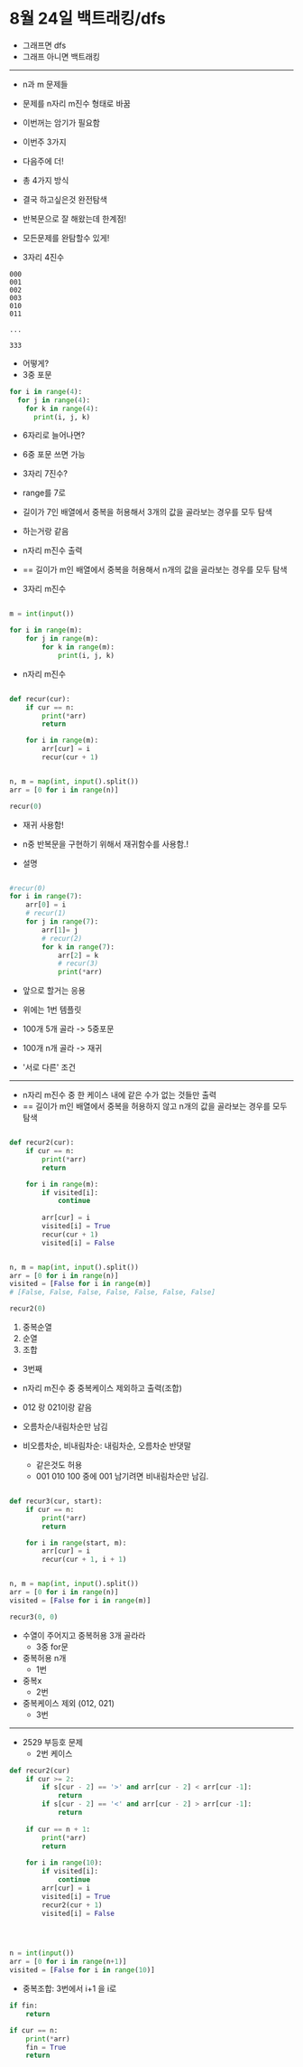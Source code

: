 # 8월 24일 백트래킹/dfs

- 그래프면 dfs
- 그래프 아니면 백트래킹

---
- n과 m 문제들


- 문제를 n자리 m진수 형태로 바꿈

- 이번꺼는 암기가 필요함
 
- 이번주 3가지
- 다음주에 더!

- 총 4가지 방식

- 결국 하고싶은것 완전탐색
- 반복문으로 잘 해왔는데 한계점!
- 모든문제를 완탐할수 있게!

- 3자리 4진수

```
000
001
002
003
010
011

...

333
```
- 어떻게?
- 3중 포문
```python
for i in range(4): 
  for j in range(4):
    for k in range(4):
      print(i, j, k)

```
- 6자리로 늘어나면?
- 6중 포문 쓰면 가능

- 3자리 7진수?
- range를 7로
- 길이가 7인 배열에서 중복을 허용해서 3개의 값을 골라보는 경우를 모두 탐색 
- 하는거랑 같음

- n자리 m진수 출력
- == 길이가 m인 배열에서 중복을 허용해서 n개의 값을 골라보는 경우를 모두 탐색


- 3자리 m진수
```python

m = int(input())

for i in range(m):
    for j in range(m):
        for k in range(m):
            print(i, j, k)

```

- n자리 m진수
```python

def recur(cur):
    if cur == n:
        print(*arr)
        return

    for i in range(m):
        arr[cur] = i
        recur(cur + 1)


n, m = map(int, input().split())
arr = [0 for i in range(n)]

recur(0)

```
- 재귀 사용함!
- n중 반복문을 구현하기 위해서 재귀함수를 사용함.!

- 설명
```python

#recur(0)
for i in range(7):
    arr[0] = i
    # recur(1)
    for j in range(7):
        arr[1]= j
        # recur(2)
        for k in range(7):
            arr[2] = k
            # recur(3)
            print(*arr)

```

- 앞으로 할거는 응용
- 위에는 1번 템플릿

- 100개 5개 골라 -> 5중포문
- 100개 n개 골라 -> 재귀

- '서로 다른' 조건




---
- n자리 m진수 중 한 케이스 내에 같은 수가 없는 것들만 출력
- == 길이가 m인 배열에서 중복을 허용하지 않고 n개의 값을 골라보는 경우를 모두 탐색



```python

def recur2(cur):
    if cur == n:
        print(*arr)
        return

    for i in range(m):
        if visited[i]:
            continue
        
        arr[cur] = i
        visited[i] = True
        recur(cur + 1)
        visited[i] = False


n, m = map(int, input().split())
arr = [0 for i in range(n)]
visited = [False for i in range(m)]
# [False, False, False, False, False, False, False]

recur2(0)

```
1. 중복순열
2. 순열
3. 조합


- 3번째
- n자리 m진수 중 중복케이스 제외하고 출력(조합)
- 012 랑 021이랑 같음
- 오름차순/내림차순만 남김

- 비오름차순, 비내림차순: 내림차순, 오름차순 반댓말
  - 같은것도 허용
  - 001 010 100 중에 001 남기려면 비내림차순만 남김.

```python

def recur3(cur, start):
    if cur == n:
        print(*arr)
        return

    for i in range(start, m):
        arr[cur] = i
        recur(cur + 1, i + 1)


n, m = map(int, input().split())
arr = [0 for i in range(n)]
visited = [False for i in range(m)]

recur3(0, 0)

```



- 수열이 주어지고 중복허용 3개 골라라
  - 3중 for문
- 중복허용 n개
  - 1번
- 중복x
  - 2번
- 중복케이스 제외 (012, 021)
  - 3번

---
- 2529 부등호 문제
  - 2번 케이스
  

```python
def recur2(cur)
    if cur >= 2:
        if s[cur - 2] == '>' and arr[cur - 2] < arr[cur -1]:
            return
        if s[cur - 2] == '<' and arr[cur - 2] > arr[cur -1]:
            return
    
    if cur == n + 1:
        print(*arr)
        return
    
    for i in range(10):
        if visited[i]:
            continue
        arr[cur] = i
        visited[i] = True
        recur2(cur + 1)
        visited[i] = False




n = int(input())
arr = [0 for i in range(n+1)]
visited = [False for i in range(10)]

```

- 중복조합: 3번에서  i+1 을 i로



```python
if fin:
    return

if cur == n:
    print(*arr)
    fin = True
    return